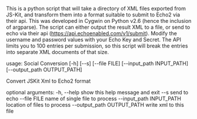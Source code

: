 This is a python script that will take a directory of XML files exported from JS-Kit, and transform them into a format suitable to submit to Echo2 via their api.
This was developed in Cygwin on Python v2.6 (hence the inclusion of argparse).
The script can either output the result XML to a file, or send to echo via their api (https://api.echoenabled.com/v1/submit). Modify the username and password values with your Echo Key and Secret. The API limits you to 100 entries per submission, so this script will break the entries into separate XML documents of that size. 

usage: Social Conversion [-h] [--s] [--file FILE] [--input_path INPUT_PATH]
                         [--output_path OUTPUT_PATH]

Convert JSKit Xml to Echo2 format

optional arguments:
  -h, --help            show this help message and exit
  --s                   send to echo
  --file FILE           name of single file to process
  --input_path INPUT_PATH
                        location of files to process
  --output_path OUTPUT_PATH
                        write xml to this file